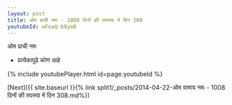 ```yaml
---
layout: post
title: ओम प्राची नमः - 1008 दिनों की तपस्या में दिन 309
youtubeId: wFoaQ-b8ym8
---
```

 
 
 ओम प्राची नमः  
 
 -  प्रत्येकापुढे कोण आहे 
 
  
 
  
 
 
 
 
 
 


{% include youtubePlayer.html id=page.youtubeId %}
 
[Next]({{ site.baseurl }}{% link  split1/_posts/2014-04-22-ओम वामाय नमः - 1008 दिनों की तपस्या में दिन 308.md%})
 
